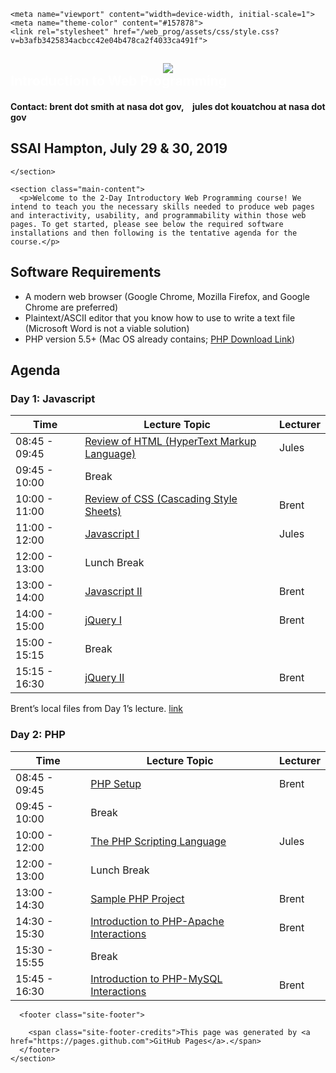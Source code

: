 <!DOCTYPE html>
<html lang="en-US">
  <head>
    <meta charset="UTF-8">

<!-- Begin Jekyll SEO tag v2.5.0 -->
<title>Introduction to Web Programming &lt;h4&gt;Contact: brent dot smith at nasa dot gov,    jules dot kouatchou at nasa dot gov&lt;/h4&gt; | SSAI Hampton, July 29 &amp; 30, 2019</title>
<meta name="generator" content="Jekyll v3.8.5" />
<meta property="og:title" content="Introduction to Web Programming &lt;h4&gt;Contact: brent dot smith at nasa dot gov,    jules dot kouatchou at nasa dot gov&lt;/h4&gt;" />
<meta property="og:locale" content="en_US" />
<meta name="description" content="SSAI Hampton, July 29 &amp; 30, 2019" />
<meta property="og:description" content="SSAI Hampton, July 29 &amp; 30, 2019" />
<link rel="canonical" href="https://pytrain.github.io/web_prog/" />
<meta property="og:url" content="https://pytrain.github.io/web_prog/" />
<meta property="og:site_name" content="Introduction to Web Programming &lt;h4&gt;Contact: brent dot smith at nasa dot gov,    jules dot kouatchou at nasa dot gov&lt;/h4&gt;" />
<script type="application/ld+json">
{"@type":"WebSite","url":"https://pytrain.github.io/web_prog/","headline":"Introduction to Web Programming &lt;h4&gt;Contact: brent dot smith at nasa dot gov,    jules dot kouatchou at nasa dot gov&lt;/h4&gt;","name":"Introduction to Web Programming &lt;h4&gt;Contact: brent dot smith at nasa dot gov,    jules dot kouatchou at nasa dot gov&lt;/h4&gt;","description":"SSAI Hampton, July 29 &amp; 30, 2019","@context":"http://schema.org"}</script>
<!-- End Jekyll SEO tag -->

    <meta name="viewport" content="width=device-width, initial-scale=1">
    <meta name="theme-color" content="#157878">
    <link rel="stylesheet" href="/web_prog/assets/css/style.css?v=b3afb3425834acbcc42e04b478ca2f4033ca491f">
  </head>
  <body>
    <section class="page-header">
      <h1 class="project-name"><center><img src="http://www.nasa.gov/sites/all/themes/custom/nasatwo/images/nasa-logo.svg"></center> <a href="https://pytrain.github.io/web_prog/" style="color: white; text-decoration: none">Introduction to Web Programming</a> <h4><strong>Contact:</strong> brent dot smith at nasa dot gov,&nbsp;&nbsp;&nbsp; jules dot kouatchou at nasa dot gov</h4>
</h1>
      <h2 class="project-tagline">SSAI Hampton, July 29 & 30, 2019</h2>
      
      
    </section>

    <section class="main-content">
      <p>Welcome to the 2-Day Introductory Web Programming course! We intend to teach you the necessary skills needed to produce web pages and interactivity, usability, and programmability within those web pages. To get started, please see below the required software installations and then following is the tentative agenda for the course.</p>

<h2 id="software-requirements">Software Requirements</h2>
<ul>
  <li>A modern web browser (Google Chrome, Mozilla Firefox, and Google Chrome are preferred)</li>
  <li>Plaintext/ASCII editor that you know how to use to write a text file (Microsoft Word is not a viable solution)</li>
  <li>PHP version 5.5+ (Mac OS already contains; <a href="https://www.php.net/downloads.php">PHP Download Link</a>)</li>
</ul>

<h2 id="agenda">Agenda</h2>

<h3 id="day-1-javascript">Day 1: Javascript</h3>

<table>
  <thead>
    <tr>
      <th>Time</th>
      <th>Lecture Topic</th>
      <th>Lecturer</th>
    </tr>
  </thead>
  <tbody>
    <tr>
      <td>08:45 - 09:45</td>
      <td><a href="/web_prog/intro_html.html">Review of HTML (HyperText Markup Language)</a></td>
      <td>Jules</td>
    </tr>
    <tr>
      <td>09:45 - 10:00</td>
      <td>Break</td>
      <td> </td>
    </tr>
    <tr>
      <td>10:00 - 11:00</td>
      <td><a href="/web_prog/intro_css.html">Review of CSS (Cascading Style Sheets)</a></td>
      <td>Brent</td>
    </tr>
    <tr>
      <td>11:00 - 12:00</td>
      <td><a href="/web_prog/intro_javascript.html">Javascript I</a></td>
      <td>Jules</td>
    </tr>
    <tr>
      <td>12:00 - 13:00</td>
      <td>Lunch Break</td>
      <td> </td>
    </tr>
    <tr>
      <td>13:00 - 14:00</td>
      <td><a href="/web_prog/js_two.html">Javascript II</a></td>
      <td>Brent</td>
    </tr>
    <tr>
      <td>14:00 - 15:00</td>
      <td><a href="/web_prog/jquery_1.html">jQuery I</a></td>
      <td>Brent</td>
    </tr>
    <tr>
      <td>15:00 - 15:15</td>
      <td>Break</td>
      <td> </td>
    </tr>
    <tr>
      <td>15:15 - 16:30</td>
      <td><a href="/web_prog/jquery_2.html">jQuery II</a></td>
      <td>Brent</td>
    </tr>
  </tbody>
</table>

<p>Brent’s local files from Day 1’s lecture. <a href="https://github.com/pytrain/web_prog/tree/master/planets">link</a></p>

<h3 id="day-2-php">Day 2: PHP</h3>

<table>
  <thead>
    <tr>
      <th>Time</th>
      <th>Lecture Topic</th>
      <th>Lecturer</th>
    </tr>
  </thead>
  <tbody>
    <tr>
      <td>08:45 - 09:45</td>
      <td><a href="/web_prog/php_setup.html">PHP Setup</a></td>
      <td>Brent</td>
    </tr>
    <tr>
      <td>09:45 - 10:00</td>
      <td>Break</td>
      <td> </td>
    </tr>
    <tr>
      <td>10:00 - 12:00</td>
      <td><a href="/web_prog/intro_php.html">The PHP Scripting Language</a></td>
      <td>Jules</td>
    </tr>
    <tr>
      <td>12:00 - 13:00</td>
      <td>Lunch Break</td>
      <td> </td>
    </tr>
    <tr>
      <td>13:00 - 14:30</td>
      <td><a href="/web_prog/php_proj.html">Sample PHP Project</a></td>
      <td>Brent</td>
    </tr>
    <tr>
      <td>14:30 - 15:30</td>
      <td><a href="/web_prog/php_apache.html">Introduction to PHP-Apache Interactions</a></td>
      <td>Brent</td>
    </tr>
    <tr>
      <td>15:30 - 15:55</td>
      <td>Break</td>
      <td> </td>
    </tr>
    <tr>
      <td>15:45 - 16:30</td>
      <td><a href="/web_prog/php_db.html">Introduction to PHP-MySQL Interactions</a></td>
      <td>Brent</td>
    </tr>
  </tbody>
</table>


      <footer class="site-footer">
        
        <span class="site-footer-credits">This page was generated by <a href="https://pages.github.com">GitHub Pages</a>.</span>
      </footer>
    </section>

    
  </body>
</html>

